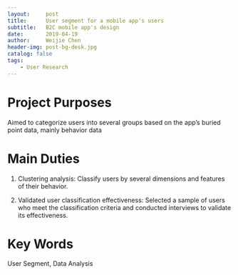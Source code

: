 ```yaml
---
layout:     post
title:      User segment for a mobile app's users
subtitle:   B2C mobile app's design
date:       2019-04-19
author:     Weijie Chen
header-img: post-bg-desk.jpg
catalog: false
tags:
    - User Research
---
```

# Project Purposes

Aimed to categorize users into several groups based on the app’s buried point data, mainly behavior data

# Main Duties

1. Clustering analysis: Classify users by several dimensions and features of their behavior.

2. Validated user classification effectiveness: Selected a sample of users who meet the classification criteria and conducted interviews to validate its effectiveness.

# Key Words

User Segment, Data Analysis
